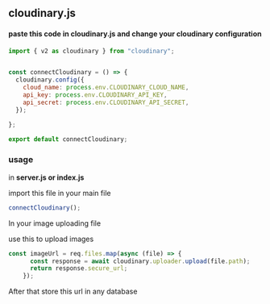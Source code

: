 ## cloudinary.js

#### paste this code in cloudinary.js and change your cloudinary configuration

```javascript
import { v2 as cloudinary } from "cloudinary";


const connectCloudinary = () => {
  cloudinary.config({
    cloud_name: process.env.CLOUDINARY_CLOUD_NAME,
    api_key: process.env.CLOUDINARY_API_KEY,
    api_secret: process.env.CLOUDINARY_API_SECRET,
  });

};

export default connectCloudinary;
```

### usage

in <b>server.js or index.js</b>

import this file in your main file

```javascript
connectCloudinary();
```

In your image uploading file

use this to upload images

```javascript
const imageUrl = req.files.map(async (file) => {
      const response = await cloudinary.uploader.upload(file.path);
      return response.secure_url;
    });
```

After that store this url in any database